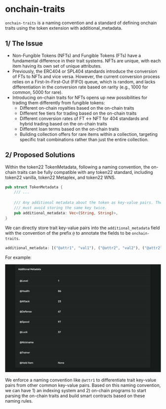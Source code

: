 # onchain-traits

`onchain-traits` is a naming convention and a standard of defining onchain traits using the token extension with additional_metadata.

## 1/ The Issue

- Non-Fungible Tokens (NFTs) and Fungible Tokens (FTs) have a fundamental difference in their trait systems. NFTs are unique, with each item having its own set of unique attributes.
- Previously, the ERC404 or SPL404 standards introduce the conversion of FTs to NFTs and vice versa. However, the current conversion process relies on a First-In-First-Out (FIFO) queue, which is random, and lacks differentiation in the conversion rate based on rarity (e.g., 1000 for common, 5000 for rare).
- Introducing on-chain traits for NFTs opens up new possibilities for trading them differently from fungible tokens:
    - Different on-chain royalties based on the on-chain traits
    - Different fee tiers for trading based on the on-chain traits
    - Different conversion rates of FT ↔ NFT for 404 standards and hybrid trading based on the on-chain traits
    - Different loan terms based on the on-chain traits
    - Building collection offers for rare items within a collection, targeting specific trait combinations rather than just the entire collection.

## 2/ Proposed Solutions

Within the token22 TokenMetadata, following a naming convention, the on-chain traits can be fully compatible with any token22 standard, including token22 vanilla, token22 Metaplex, and token22 WNS.

```rust
pub struct TokenMetadata {
    /// ...

    /// Any additional metadata about the token as key-value pairs. The program
    /// must avoid storing the same key twice.
    pub additional_metadata: Vec<(String, String)>,
}
```

We can directly store trait key-value pairs into the `additional_metadata` field with the convention of the prefix `@` to annotate the fields to be `onchain-traits`.

```rust
additional_metadata: [("@attr1", "val1"), ("@attr2", "val2"), ("@attr2", "val2")]
```

For example:

<img src="./demo.png" width="600">

We enforce a naming convention like `@attr1` to differentiate trait key-value pairs from other common key-value pairs. Based on this naming convention, we can have 1) an indexing system and 2) on-chain programs to start parsing the on-chain traits and build smart contracts based on these naming rules.

